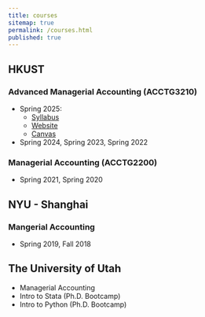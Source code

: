 ```yaml
---
title: courses
sitemap: true
permalink: /courses.html
published: true
---
```


## HKUST

### Advanced Managerial Accounting (ACCTG3210)

- Spring 2025: 
  - [Syllabus]() 
  - [Website]()
  - [Canvas]()
- Spring 2024, Spring 2023, Spring 2022

### Managerial Accounting (ACCTG2200)

- Spring 2021, Spring 2020

## NYU - Shanghai

### Mangerial Accounting

- Spring 2019, Fall 2018

## The University of Utah

- Managerial Accounting
- Intro to Stata (Ph.D. Bootcamp)
- Intro to Python (Ph.D. Bootcamp)
